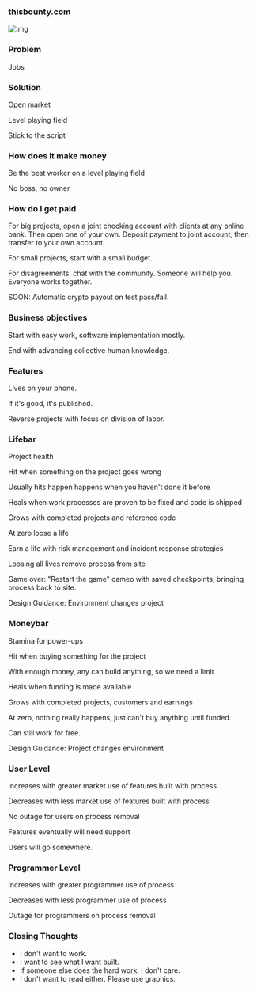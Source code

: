 ### thisbounty.com

![img](https://user-images.githubusercontent.com/1377758/81485701-3343a700-921d-11ea-8efe-65082a16d6d3.png)

### Problem

Jobs

### Solution

Open market

Level playing field

Stick to the script

### How does it make money

Be the best worker on a level playing field

No boss, no owner

### How do I get paid

For big projects, open a joint checking account with clients at any online bank. Then open one of your own. Deposit payment to joint account, then transfer to your own account.

For small projects, start with a small budget.

For disagreements, chat with the community. Someone will help you. Everyone works together.

SOON: Automatic crypto payout on test pass/fail.

### Business objectives

Start with easy work, software implementation mostly.

End with advancing collective human knowledge.

### Features

Lives on your phone.

If it's good, it's published.

Reverse projects with focus on division of labor.

### Lifebar

Project health

Hit when something on the project goes wrong

Usually hits happen happens when you haven't done it before

Heals when work processes are proven to be fixed and code is shipped

Grows with completed projects and reference code

At zero loose a life

Earn a life with risk management and incident response strategies

Loosing all lives remove process from site

Game over: "Restart the game" cameo with saved checkpoints, bringing process back to site.

Design Guidance: Environment changes project

### Moneybar

Stamina for power-ups

Hit when buying something for the project

With enough money, any can build anything, so we need a limit

Heals when funding is made available

Grows with completed projects, customers and earnings

At zero, nothing really happens, just can't buy anything until funded.

Can still work for free.

Design Guidance: Project changes environment

### User Level

Increases with greater market use of features built with process

Decreases with less market use of features built with process

No outage for users on process removal

Features eventually will need support

Users will go somewhere.

### Programmer Level

Increases with greater programmer use of process

Decreases with less programmer use of process

Outage for programmers on process removal

### Closing Thoughts

- I don't want to work.
- I want to see what I want built.
- If someone else does the hard work, I don't care.
- I don't want to read either. Please use graphics.
